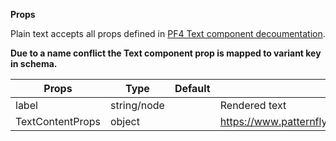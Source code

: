 **Props**

Plain text accepts all props defined in [PF4 Text component decoumentation](https://www.patternfly.org/v4/documentation/react/components/text#props).

**Due to a name conflict the Text component prop is mapped to variant key in schema.**

|Props|Type|Default|Description|
|-----|----|-------|-----------|
|label|string/node||Rendered text|
|TextContentProps|object||https://www.patternfly.org/v4/documentation/react/components/text#props|
